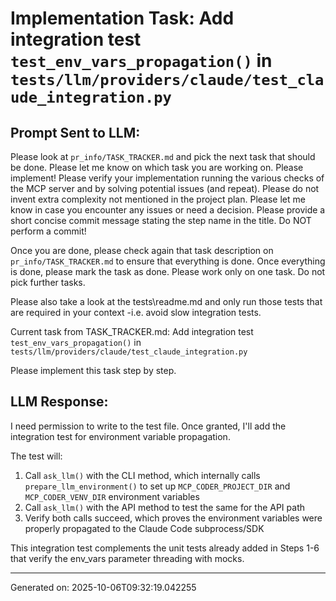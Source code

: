 # Implementation Task: Add integration test `test_env_vars_propagation()` in `tests/llm/providers/claude/test_claude_integration.py`

## Prompt Sent to LLM:
Please look at `pr_info/TASK_TRACKER.md` and pick the next task that should be done.
Please let me know on which task you are working on.
Please implement!
Please verify your implementation running the various checks of the MCP server and by solving potential issues (and repeat).
Please do not invent extra complexity not mentioned in the project plan.
Please let me know in case you encounter any issues or need a decision.
Please provide a short concise commit message stating the step name in the title. Do NOT perform a commit!

Once you are done, please check again that task description on `pr_info/TASK_TRACKER.md` to ensure that everything is done.
Once everything is done, please mark the task as done.
Please work only on one task. Do not pick further tasks.

Please also take a look at the tests\readme.md and only run those tests that are required in your context -i.e. avoid slow integration tests.

Current task from TASK_TRACKER.md: Add integration test `test_env_vars_propagation()` in `tests/llm/providers/claude/test_claude_integration.py`

Please implement this task step by step.

## LLM Response:
I need permission to write to the test file. Once granted, I'll add the integration test for environment variable propagation.

The test will:
1. Call `ask_llm()` with the CLI method, which internally calls `prepare_llm_environment()` to set up `MCP_CODER_PROJECT_DIR` and `MCP_CODER_VENV_DIR` environment variables
2. Call `ask_llm()` with the API method to test the same for the API path
3. Verify both calls succeed, which proves the environment variables were properly propagated to the Claude Code subprocess/SDK

This integration test complements the unit tests already added in Steps 1-6 that verify the env_vars parameter threading with mocks.

---
Generated on: 2025-10-06T09:32:19.042255